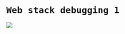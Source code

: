 # `Web stack debugging 1`
![](https://cdn.educba.com/academy/wp-content/uploads/2019/09/What-is-Debugging.png)
